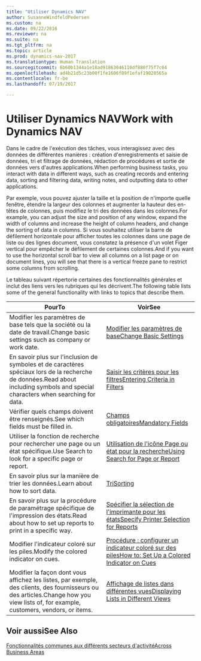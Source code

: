 ```yaml
---
title: "Utiliser Dynamics NAV"
author: SusanneWindfeldPedersen
ms.custom: na
ms.date: 09/22/2016
ms.reviewer: na
ms.suite: na
ms.tgt_pltfrm: na
ms.topic: article
ms.prod: dynamics-nav-2017
ms.translationtype: Human Translation
ms.sourcegitcommit: 6b60b1344a1e18ad91863046110df880f75f7c04
ms.openlocfilehash: ad4b21d5c23b00f1fe1606f89f1efaf19028565a
ms.contentlocale: fr-be
ms.lasthandoff: 07/19/2017

---
```

    
# <a name="work-with-dynamics-nav"></a><span data-ttu-id="20a99-102">Utiliser Dynamics NAV</span><span class="sxs-lookup"><span data-stu-id="20a99-102">Work with Dynamics NAV</span></span>
<span data-ttu-id="20a99-103">Dans le cadre de l'exécution des tâches, vous interagissez avec des données de différentes manières : création d'enregistrements et saisie de données, tri et filtrage de données, rédaction de procédures et sortie de données vers d'autres applications.</span><span class="sxs-lookup"><span data-stu-id="20a99-103">When performing business tasks, you interact with data in different ways, such as creating records and entering data, sorting and filtering data, writing notes, and outputting data to other applications.</span></span>

<span data-ttu-id="20a99-104">Par exemple, vous pouvez ajuster la taille et la position de n'importe quelle fenêtre, étendre la largeur des colonnes et augmenter la hauteur des en-têtes de colonnes, puis modifiez le tri des données dans les colonnes.</span><span class="sxs-lookup"><span data-stu-id="20a99-104">For example, you can adjust the size and position of any window, expand the width of columns and increase the height of column headers, and change the sorting of data in columns.</span></span> <span data-ttu-id="20a99-105">Si vous souhaitez utiliser la barre de défilement horizontale pour afficher toutes les colonnes dans une page de liste ou des lignes document, vous constatez la présence d'un volet Figer vertical pour empêcher le défilement de certaines colonnes.</span><span class="sxs-lookup"><span data-stu-id="20a99-105">And if you want to use the horizontal scroll bar to view all columns on a list page or on document lines, you will see that there is a vertical freeze pane to restrict some columns from scrolling.</span></span>

<span data-ttu-id="20a99-106">Le tableau suivant répertorie certaines des fonctionnalités générales et inclut des liens vers les rubriques qui les décrivent.</span><span class="sxs-lookup"><span data-stu-id="20a99-106">The following table lists some of the general functionality with links to topics that describe them.</span></span>

|<span data-ttu-id="20a99-107">Pour</span><span class="sxs-lookup"><span data-stu-id="20a99-107">To</span></span> |<span data-ttu-id="20a99-108">Voir</span><span class="sxs-lookup"><span data-stu-id="20a99-108">See</span></span> |
|---|----|
|<span data-ttu-id="20a99-109">Modifier les paramètres de base tels que la société ou la date de travail.</span><span class="sxs-lookup"><span data-stu-id="20a99-109">Change basic settings such as company or work date.</span></span>|[<span data-ttu-id="20a99-110">Modifier les paramètres de base</span><span class="sxs-lookup"><span data-stu-id="20a99-110">Change Basic Settings</span></span>](ui-change-basic-settings.md)|
|<span data-ttu-id="20a99-111">En savoir plus sur l'inclusion de symboles et de caractères spéciaux lors de la recherche de données.</span><span class="sxs-lookup"><span data-stu-id="20a99-111">Read about including symbols and special characters when searching for data.</span></span>|[<span data-ttu-id="20a99-112">Saisir les critères pour les filtres</span><span class="sxs-lookup"><span data-stu-id="20a99-112">Entering Criteria in Filters</span></span>](ui-enter-criteria-filters.md)|
|<span data-ttu-id="20a99-113">Vérifier quels champs doivent être renseignés.</span><span class="sxs-lookup"><span data-stu-id="20a99-113">See which fields must be filled in.</span></span>|[<span data-ttu-id="20a99-114">Champs obligatoires</span><span class="sxs-lookup"><span data-stu-id="20a99-114">Mandatory Fields</span></span>](ui-mandatory-fields.md)|
|<span data-ttu-id="20a99-115">Utiliser la fonction de recherche pour rechercher une page ou un état spécifique.</span><span class="sxs-lookup"><span data-stu-id="20a99-115">Use Search to look for a specific page or report.</span></span>|[<span data-ttu-id="20a99-116">Utilisation de l'icône Page ou état pour la recherche</span><span class="sxs-lookup"><span data-stu-id="20a99-116">Using Search for Page or Report</span></span>](ui-search.md)|
|<span data-ttu-id="20a99-117">En savoir plus sur la manière de trier les données.</span><span class="sxs-lookup"><span data-stu-id="20a99-117">Learn about how to sort data.</span></span>|[<span data-ttu-id="20a99-118">Tri</span><span class="sxs-lookup"><span data-stu-id="20a99-118">Sorting</span></span>](ui-sorting.md)|
|<span data-ttu-id="20a99-119">En savoir plus sur la procédure de paramétrage spécifique de l'impression des états.</span><span class="sxs-lookup"><span data-stu-id="20a99-119">Read about how to set up reports to print in a specific way.</span></span>|[<span data-ttu-id="20a99-120">Spécifier la sélection de l'imprimante pour les états</span><span class="sxs-lookup"><span data-stu-id="20a99-120">Specify Printer Selection for Reports</span></span>](ui-specify-printer-selection-reports.md)|
|<span data-ttu-id="20a99-121">Modifier l'indicateur coloré sur les piles.</span><span class="sxs-lookup"><span data-stu-id="20a99-121">Modify the colored indicator on cues.</span></span>|[<span data-ttu-id="20a99-122">Procédure : configurer un indicateur coloré sur des piles</span><span class="sxs-lookup"><span data-stu-id="20a99-122">How to: Set Up a Colored Indicator on Cues</span></span>](ui-how-setup-colored-indicator-cues.md)|
|<span data-ttu-id="20a99-123">Modifier la façon dont vous affichez les listes, par exemple, des clients, des fournisseurs ou des articles.</span><span class="sxs-lookup"><span data-stu-id="20a99-123">Change how you view lists of, for example, customers, vendors, or items.</span></span>|[<span data-ttu-id="20a99-124">Affichage de listes dans différentes vues</span><span class="sxs-lookup"><span data-stu-id="20a99-124">Displaying Lists in Different Views</span></span>](across-display-lists-different-views.md)|

## <a name="see-also"></a><span data-ttu-id="20a99-125">Voir aussi</span><span class="sxs-lookup"><span data-stu-id="20a99-125">See Also</span></span>
[<span data-ttu-id="20a99-126">Fonctionnalités communes aux différents secteurs d'activité</span><span class="sxs-lookup"><span data-stu-id="20a99-126">Across Business Areas</span></span>](ui-across-business-areas.md)

